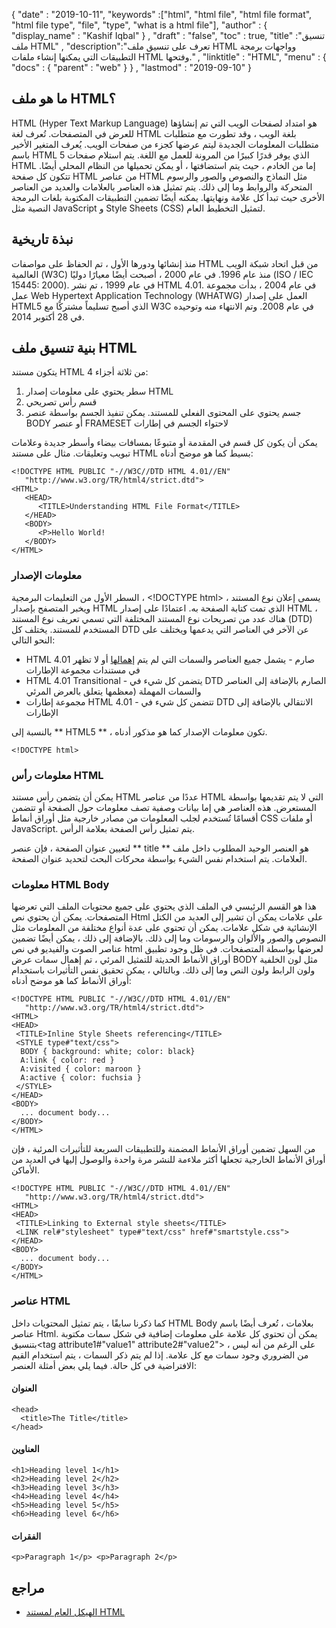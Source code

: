 {
  "date" : "2019-10-11",
  "keywords" :["html", "html file", "html file format", "html file type", "file", "type", "what is a html file"],
  "author" : {
    "display_name" : "Kashif Iqbal"
} ,
  "draft" : "false",
  "toc" : true,
  "title" :"تنسيق ملف HTML" ,
  "description":"تعرف على تنسيق ملف HTML وواجهات برمجة التطبيقات التي يمكنها إنشاء ملفات HTML وفتحها." ,
  "linktitle" : "HTML",
  "menu" : {
    "docs" : {
      "parent" : "web"
}
} ,
  "lastmod" : "2019-09-10"
}

## ما هو ملف HTML؟

HTML (Hyper Text Markup Language) هو امتداد لصفحات الويب التي تم إنشاؤها للعرض في المتصفحات. تُعرف لغة HTML بلغة الويب ، وقد تطورت مع متطلبات متطلبات المعلومات الجديدة ليتم عرضها كجزء من صفحات الويب. يُعرف المتغير الأخير باسم HTML 5 الذي يوفر قدرًا كبيرًا من المرونة للعمل مع اللغة. يتم استلام صفحات HTML إما من الخادم ، حيث يتم استضافتها ، أو يمكن تحميلها من النظام المحلي أيضًا. تتكون كل صفحة HTML من عناصر HTML مثل النماذج والنصوص والصور والرسوم المتحركة والروابط وما إلى ذلك. يتم تمثيل هذه العناصر بالعلامات والعديد من العناصر الأخرى حيث تبدأ كل علامة ونهايتها. يمكنه أيضًا تضمين التطبيقات المكتوبة بلغات البرمجة النصية مثل JavaScript و Style Sheets (CSS) لتمثيل التخطيط العام.

## نبذة تاريخية ##

منذ إنشائها ودورها الأول ، تم الحفاظ على مواصفات HTML من قبل اتحاد شبكة الويب العالمية (W3C) منذ عام 1996. في عام 2000 ، أصبحت أيضًا معيارًا دوليًا (ISO / IEC 15445: 2000). في عام 1999 ، تم نشر HTML 4.01. في عام 2004 ، بدأت مجموعة عمل Web Hypertext Application Technology (WHATWG) العمل على إصدار HTML5 الذي أصبح تسليماً مشتركًا مع W3C في عام 2008. وتم الانتهاء منه وتوحيده في 28 أكتوبر 2014.

## بنية تنسيق ملف HTML ##

يتكون مستند HTML 4 من ثلاثة أجزاء:

1. سطر يحتوي على معلومات إصدار HTML
1. قسم رأس تصريحي
1. جسم يحتوي على المحتوى الفعلي للمستند. يمكن تنفيذ الجسم بواسطة عنصر BODY أو عنصر FRAMESET لاحتواء الجسم في إطارات

يمكن أن يكون كل قسم في المقدمة أو متبوعًا بمسافات بيضاء وأسطر جديدة وعلامات تبويب وتعليقات. مثال على مستند HTML بسيط كما هو موضح أدناه:

```
<!DOCTYPE HTML PUBLIC "-//W3C//DTD HTML 4.01//EN"
   "http://www.w3.org/TR/html4/strict.dtd">
<HTML>
   <HEAD>
      <TITLE>Understanding HTML File Format</TITLE>
   </HEAD>
   <BODY>
      <P>Hello World!
   </BODY>
</HTML>
```

### معلومات الإصدار ###

السطر الأول من التعليمات البرمجية ، \<!DOCTYPE html> ، يسمى إعلان نوع المستند ويخبر المتصفح بإصدار HTML الذي تمت كتابة الصفحة به. اعتمادًا على إصدار HTML ، هناك عدد من تصريحات نوع المستند المختلفة التي تسمي تعريف نوع المستند (DTD) المستخدم للمستند. يختلف كل DTD عن الآخر في العناصر التي يدعمها ويختلف على النحو التالي:

* HTML 4.01 صارم - يشمل جميع العناصر والسمات التي لم يتم [إهمالها](https://www.w3.org/TR/html401/conform.html#deprecated) أو لا تظهر في مستندات مجموعة الإطارات
* HTML 4.01 Transitional - يتضمن كل شيء في DTD الصارم بالإضافة إلى العناصر والسمات المهملة (معظمها يتعلق بالعرض المرئي
* مجموعة إطارات HTML 4.01 - تتضمن كل شيء في DTD الانتقالي بالإضافة إلى الإطارات

بالنسبة إلى ** HTML5 ** ، تكون معلومات الإصدار كما هو مذكور أدناه.

```
<!DOCTYPE html>
```

### معلومات رأس HTML ###

يمكن أن يتضمن رأس مستند HTML عددًا من عناصر HTML التي لا يتم تقديمها بواسطة المستعرض. هذه العناصر هي إما بيانات وصفية تصف معلومات حول الصفحة أو تتضمن أقسامًا تُستخدم لجلب المعلومات من مصادر خارجية مثل أوراق أنماط CSS أو ملفات JavaScript. يتم تمثيل رأس الصفحة بعلامة الرأس.

لتعيين عنوان الصفحة ، فإن عنصر ** title ** هو العنصر الوحيد المطلوب داخل ملف<head> العلامات. يتم استخدام نفس الشيء بواسطة محركات البحث لتحديد عنوان الصفحة.

### معلومات HTML Body ###

هذا هو القسم الرئيسي في الملف الذي يحتوي على جميع محتويات الملف التي تعرضها المتصفحات. يمكن أن يحتوي نص Html على علامات يمكن أن تشير إلى العديد من الكتل الإنشائية في شكل علامات. يمكن أن تحتوي على عدة أنواع مختلفة من المعلومات مثل النصوص والصور والألوان والرسومات وما إلى ذلك. بالإضافة إلى ذلك ، يمكن أيضًا تضمين عناصر الصوت والفيديو في نص html لعرضها بواسطة المتصفحات. في ظل وجود تطبيق أوراق الأنماط الحديثة للتمثيل المرئي ، تم إهمال سمات عرض BODY مثل لون الخلفية ولون الرابط ولون النص وما إلى ذلك. وبالتالي ، يمكن تحقيق نفس التأثيرات باستخدام أوراق الأنماط كما هو موضح أدناه:

```
<!DOCTYPE HTML PUBLIC "-//W3C//DTD HTML 4.01//EN"
   "http://www.w3.org/TR/html4/strict.dtd">
<HTML>
<HEAD>
 <TITLE>Inline Style Sheets referencing</TITLE>
 <STYLE type#"text/css">
  BODY { background: white; color: black}
  A:link { color: red }
  A:visited { color: maroon }
  A:active { color: fuchsia }
 </STYLE>
</HEAD>
<BODY>
  ... document body...
</BODY>
</HTML>
```

من السهل تضمين أوراق الأنماط المضمنة وللتطبيقات السريعة للتأثيرات المرئية ، فإن أوراق الأنماط الخارجية تجعلها أكثر ملاءمة للنشر مرة واحدة والوصول إليها في العديد من الأماكن.

```
<!DOCTYPE HTML PUBLIC "-//W3C//DTD HTML 4.01//EN"
   "http://www.w3.org/TR/html4/strict.dtd">
<HTML>
<HEAD>
 <TITLE>Linking to External style sheets</TITLE>
 <LINK rel#"stylesheet" type#"text/css" href#"smartstyle.css">
</HEAD>
<BODY>
  ... document body...
</BODY>
</HTML>

```

### عناصر HTML ###

كما ذكرنا سابقًا ، يتم تمثيل المحتويات داخل HTML Body بعلامات ، تُعرف أيضًا باسم عناصر Html. يمكن أن تحتوي كل علامة على معلومات إضافية في شكل سمات مكتوبة بتنسيق<tag attribute1#"value1" attribute2#"value2"> ، على الرغم من أنه ليس من الضروري وجود سمات مع كل علامة. إذا لم يتم ذكر السمات ، يتم استخدام القيم الافتراضية في كل حالة. فيما يلي بعض أمثلة العنصر:

#### العنوان ####

```
<head>
  <title>The Title</title>
</head>
```

#### العناوين ####

```
<h1>Heading level 1</h1>
<h2>Heading level 2</h2>
<h3>Heading level 3</h3>
<h4>Heading level 4</h4>
<h5>Heading level 5</h5>
<h6>Heading level 6</h6>
```

#### الفقرات ####

```
<p>Paragraph 1</p> <p>Paragraph 2</p>
```


## مراجع ##

* [الهيكل العام لمستند HTML](https://www.w3.org/TR/html401/struct/global.html#h-7.5.4)

